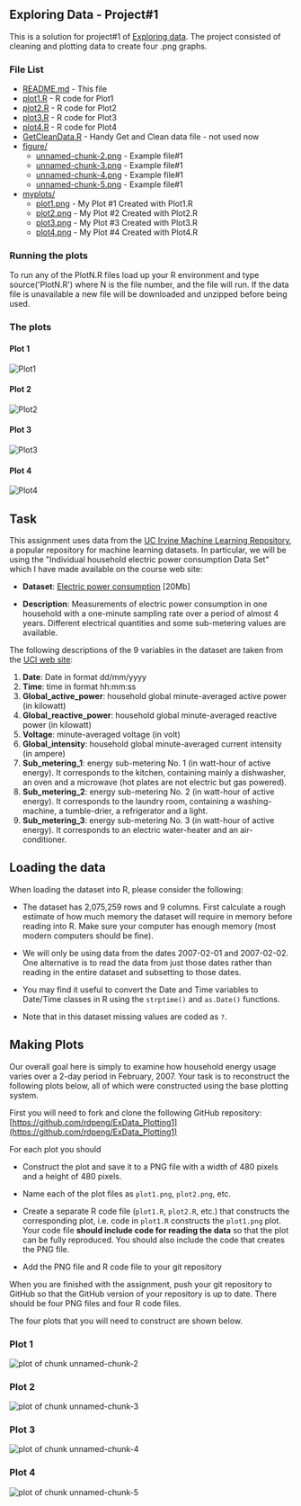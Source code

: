 
## Exploring Data - Project#1

This is a solution for project#1 of [Exploring data](https://class.coursera.org/exdata-012/human_grading/view/courses/973506/assessments/3/submissions). The project consisted of cleaning and plotting data to create four .png graphs.

### File List

* [README.md](README.md) - This file
* [plot1.R](plot1.R) - R code for Plot1
* [plot2.R](plot2.R) - R code for Plot2
* [plot3.R](plot3.R) - R code for Plot3
* [plot4.R](plot4.R) - R code for Plot4
* [GetCleanData.R](GetCleanData.R) - Handy Get and Clean data file - not used now
* [figure/](figure/)
    * [unnamed-chunk-2.png](figure/unnamed-chunk-2.png) - Example file#1
    * [unnamed-chunk-3.png](figure/unnamed-chunk-3.png) - Example file#1
    * [unnamed-chunk-4.png](figure/unnamed-chunk-4.png) - Example file#1
    * [unnamed-chunk-5.png](figure/unnamed-chunk-5.png) - Example file#1
* [myplots/](myplots/)
    * [plot1.png](myplots/plot1.png) - My Plot #1 Created with Plot1.R
    * [plot2.png](myplots/plot2.png) - My Plot #2 Created with Plot2.R
    * [plot3.png](myplots/plot3.png) - My Plot #3 Created with Plot3.R
    * [plot4.png](myplots/plot4.png) - My Plot #4 Created with Plot4.R

### Running the plots

To run any of the PlotN.R files load up your R environment and type source('PlotN.R') where N is the file number, and the file will run.
If the data file is unavailable a new file will be downloaded and unzipped before being used.

### The plots

#### Plot 1
![Plot1](myplots/plot1.png)


#### Plot 2
![Plot2](myplots/plot2.png)


#### Plot 3
![Plot3](myplots/plot3.png)


#### Plot 4
![Plot4](myplots/plot4.png)



## Task

This assignment uses data from
the <a href="http://archive.ics.uci.edu/ml/">UC Irvine Machine
Learning Repository</a>, a popular repository for machine learning
datasets. In particular, we will be using the "Individual household
electric power consumption Data Set" which I have made available on
the course web site:


* <b>Dataset</b>: <a href="https://d396qusza40orc.cloudfront.net/exdata%2Fdata%2Fhousehold_power_consumption.zip">Electric power consumption</a> [20Mb]

* <b>Description</b>: Measurements of electric power consumption in
one household with a one-minute sampling rate over a period of almost
4 years. Different electrical quantities and some sub-metering values
are available.


The following descriptions of the 9 variables in the dataset are taken
from
the <a href="https://archive.ics.uci.edu/ml/datasets/Individual+household+electric+power+consumption">UCI
web site</a>:

<ol>
<li><b>Date</b>: Date in format dd/mm/yyyy </li>
<li><b>Time</b>: time in format hh:mm:ss </li>
<li><b>Global_active_power</b>: household global minute-averaged active power (in kilowatt) </li>
<li><b>Global_reactive_power</b>: household global minute-averaged reactive power (in kilowatt) </li>
<li><b>Voltage</b>: minute-averaged voltage (in volt) </li>
<li><b>Global_intensity</b>: household global minute-averaged current intensity (in ampere) </li>
<li><b>Sub_metering_1</b>: energy sub-metering No. 1 (in watt-hour of active energy). It corresponds to the kitchen, containing mainly a dishwasher, an oven and a microwave (hot plates are not electric but gas powered). </li>
<li><b>Sub_metering_2</b>: energy sub-metering No. 2 (in watt-hour of active energy). It corresponds to the laundry room, containing a washing-machine, a tumble-drier, a refrigerator and a light. </li>
<li><b>Sub_metering_3</b>: energy sub-metering No. 3 (in watt-hour of active energy). It corresponds to an electric water-heater and an air-conditioner.</li>
</ol>

## Loading the data





When loading the dataset into R, please consider the following:

* The dataset has 2,075,259 rows and 9 columns. First
calculate a rough estimate of how much memory the dataset will require
in memory before reading into R. Make sure your computer has enough
memory (most modern computers should be fine).

* We will only be using data from the dates 2007-02-01 and
2007-02-02. One alternative is to read the data from just those dates
rather than reading in the entire dataset and subsetting to those
dates.

* You may find it useful to convert the Date and Time variables to
Date/Time classes in R using the `strptime()` and `as.Date()`
functions.

* Note that in this dataset missing values are coded as `?`.


## Making Plots

Our overall goal here is simply to examine how household energy usage
varies over a 2-day period in February, 2007. Your task is to
reconstruct the following plots below, all of which were constructed
using the base plotting system.

First you will need to fork and clone the following GitHub repository:
[https://github.com/rdpeng/ExData_Plotting1](https://github.com/rdpeng/ExData_Plotting1)


For each plot you should

* Construct the plot and save it to a PNG file with a width of 480
pixels and a height of 480 pixels.

* Name each of the plot files as `plot1.png`, `plot2.png`, etc.

* Create a separate R code file (`plot1.R`, `plot2.R`, etc.) that
constructs the corresponding plot, i.e. code in `plot1.R` constructs
the `plot1.png` plot. Your code file **should include code for reading
the data** so that the plot can be fully reproduced. You should also
include the code that creates the PNG file.

* Add the PNG file and R code file to your git repository

When you are finished with the assignment, push your git repository to
GitHub so that the GitHub version of your repository is up to
date. There should be four PNG files and four R code files.


The four plots that you will need to construct are shown below. 


### Plot 1


![plot of chunk unnamed-chunk-2](figure/unnamed-chunk-2.png) 


### Plot 2

![plot of chunk unnamed-chunk-3](figure/unnamed-chunk-3.png) 


### Plot 3

![plot of chunk unnamed-chunk-4](figure/unnamed-chunk-4.png) 


### Plot 4

![plot of chunk unnamed-chunk-5](figure/unnamed-chunk-5.png) 

